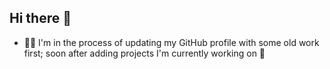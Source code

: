 ## Hi there 👋

- 👨‍💻 I'm in the process of updating my GitHub profile with some old work first; soon after adding projects I'm currently working on 🧀